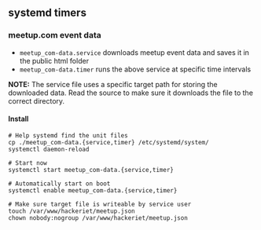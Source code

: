 ##  systemd timers
### meetup.com event data

- `meetup_com-data.service` downloads meetup event data and saves it in the
  public html folder
- `meetup_com-data.timer` runs the above service at specific time intervals

**NOTE:** The service file uses a specific target path for storing the
downloaded data. Read the source to make sure it downloads the file to
the correct directory.

#### Install

    # Help systemd find the unit files
    cp ./meetup_com-data.{service,timer} /etc/systemd/system/
    systemctl daemon-reload

    # Start now
    systemctl start meetup_com-data.{service,timer}

    # Automatically start on boot
    systemctl enable meetup_com-data.{service,timer}

    # Make sure target file is writeable by service user
    touch /var/www/hackeriet/meetup.json
    chown nobody:nogroup /var/www/hackeriet/meetup.json

